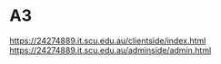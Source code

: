 # A3
https://24274889.it.scu.edu.au/clientside/index.html 
https://24274889.it.scu.edu.au/adminside/admin.html 
